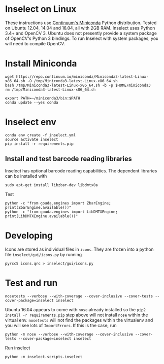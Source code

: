 # Inselect on Linux

These instructions use
[Continuum's Miniconda](http://conda.pydata.org/miniconda.html)
Python distribution.
Tested on Ubuntu 12.04, 14.04 and 16.04, all with 2GB RAM.
Inselect uses Python 3.4+ and OpenCV 3. Ubuntu does not presently provide a
system package of OpenCV's Python 3 bindings. To run Inselect with system
packages, you will need to compile OpenCV.

# Install Miniconda

```
wget https://repo.continuum.io/miniconda/Miniconda3-latest-Linux-x86_64.sh -O /tmp/Miniconda3-latest-Linux-x86_64.sh
bash /tmp/Miniconda3-latest-Linux-x86_64.sh -b -p $HOME/miniconda3
rm /tmp/Miniconda3-latest-Linux-x86_64.sh

export PATH=~/miniconda3/bin:$PATH
conda update --yes conda
```

# Inselect env

```
conda env create -f inselect.yml
source activate inselect
pip install -r requirements.pip
```

## Install and test barcode reading libraries

Inselect has optional barcode reading capabilities. The dependent libraries
can be installed with

```
sudo apt-get install libzbar-dev libdmtx0a
```

Test

```
python -c "from gouda.engines import ZbarEngine; print(ZbarEngine.available())"
python -c "from gouda.engines import LibDMTXEngine; print(LibDMTXEngine.available())"
```

# Developing

Icons are stored as individual files in `icons`. They are frozen into
a python file `inselect/gui/icons.py` by running

```
pyrcc5 icons.qrc > inselect/gui/icons.py
```

# Test and run

```
nosetests --verbose --with-coverage --cover-inclusive --cover-tests --cover-package=inselect inselect
```

Ubuntu 16.04 appears to come with `nose` already installed so the
`pip2 install -r requirements.pip` step above will not install `nose` within
the virtual env. `nosetests` will not find the packages within the
virtualenv and you will see lots of `ImportErrors`. If this is the case, run

```
python -m nose --verbose --with-coverage --cover-inclusive --cover-tests --cover-package=inselect inselect
```

Run inselect

```
python -m inselect.scripts.inselect
```
